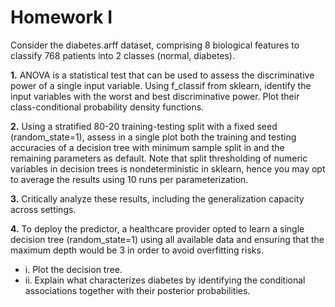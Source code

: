 # Homework I
Consider the diabetes.arff dataset, comprising 8 biological
features to classify 768 patients into 2 classes (normal, diabetes).

**1.** ANOVA is a statistical test that can be used to assess the discriminative power of a
single input variable. Using f_classif from sklearn, identify the input variables with the
worst and best discriminative power. Plot their class-conditional probability density
functions.

**2.** Using a stratified 80-20 training-testing split with a fixed seed (random_state=1),
assess in a single plot both the training and testing accuracies of a decision tree with
minimum sample split in and the remaining parameters as default.
Note that split thresholding of numeric variables in decision trees is nondeterministic in sklearn, hence you may opt to average the results using 10 runs per
parameterization.

**3.** Critically analyze these results, including the generalization capacity across settings.

**4.** To deploy the predictor, a healthcare provider opted to learn a single decision tree
(random_state=1) using all available data and ensuring that the maximum depth would be 3
in order to avoid overfitting risks.
- i. Plot the decision tree.
- ii. Explain what characterizes diabetes by identifying the conditional associations
together with their posterior probabilities.